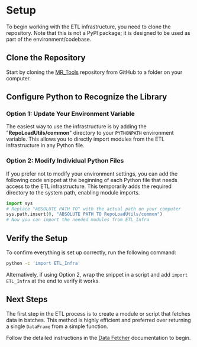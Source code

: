 # Setup

To begin working with the ETL infrastructure, you need to clone the repository. 
Note that this is not a PyPI package; it is designed to be used as part of the environment/codebase.

## Clone the Repository

Start by cloning the [MR_Tools](https://github.com/Medial-EarlySign/MR_Tools) repository from GitHub to a folder on your computer.

## Configure Python to Recognize the Library

### Option 1: Update Your Environment Variable

The easiest way to use the infrastructure is by adding the "**RepoLoadUtils/common**" directory to your `PYTHONPATH` environment variable. This allows you to directly import modules from the ETL infrastructure in any Python file.

### Option 2: Modify Individual Python Files

If you prefer not to modify your environment settings, you can add the following code snippet at the beginning of each Python file that needs access to the ETL infrastructure. This temporarily adds the required directory to the system path, enabling module imports.

```python
import sys
# Replace "ABSOLUTE PATH TO" with the actual path on your computer
sys.path.insert(0, "ABSOLUTE PATH TO RepoLoadUtils/common") 
# Now you can import the needed modules from ETL_Infra
``` 

## Verify the Setup
To confirm everything is set up correctly, run the following command:

```bash
python -c 'import ETL_Infra'
```

Alternatively, if using Option 2, wrap the snippet in a script and add `import ETL_Infra` at the end to verify it works.

## Next Steps

The first step in the ETL process is to create a module or script that fetches data in batches. This method is highly efficient and preferred over returning a single `DataFrame` from a simple function.

Follow the detailed instructions in the [Data Fetcher](../01.Data%20Fetching%20step) documentation to begin.